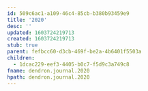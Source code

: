 ```yaml
---
id: 509c6ac1-a109-46c4-85cb-b380b93459e9
title: '2020'
desc: ''
updated: 1603724219713
created: 1603724219713
stub: true
parent: fefbcc60-d3cb-469f-be2a-4b6401f5503a
children:
  - 1dcac229-eef3-4405-b0c7-f5d9c3a749c8
fname: dendron.journal.2020
hpath: dendron.journal.2020
---
```



